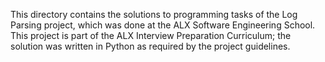 This directory contains the solutions to programming tasks of the Log Parsing project, which was done at the ALX Software Engineering School. This project is part of the ALX Interview Preparation Curriculum; the solution was written in Python as required by the project guidelines.

